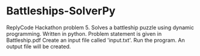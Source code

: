 # Battleships-SolverPy
ReplyCode Hackathon problem 5.
Solves a battleship puzzle using dynamic programming. Written in python.
Problem statement is given in Battleship.pdf
Create an input file called 'input.txt'. Run the program. An output file will be created.
